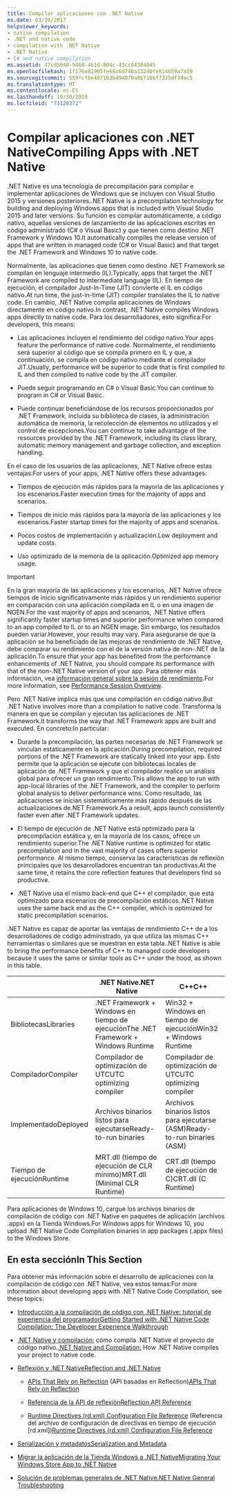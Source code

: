 ```yaml
---
title: Compilar aplicaciones con .NET Native
ms.date: 03/30/2017
helpviewer_keywords:
- native compilation
- .NET and native code
- compilation with .NET Native
- .NET Native
- C# and native compilation
ms.assetid: 47cd5648-9469-4b1d-804c-43cc04384045
ms.openlocfilehash: 1f176e81905fe68c6d740a13240fe814659a7a59
ms.sourcegitcommit: 559fcfbe4871636494870a8b716bf7325df34ac5
ms.translationtype: MT
ms.contentlocale: es-ES
ms.lasthandoff: 10/30/2019
ms.locfileid: "73128372"
---
```

# <a name="compiling-apps-with-net-native"></a><span data-ttu-id="48611-102">Compilar aplicaciones con .NET Native</span><span class="sxs-lookup"><span data-stu-id="48611-102">Compiling Apps with .NET Native</span></span>

<span data-ttu-id="48611-103">.NET Native es una tecnología de precompilación para compilar e implementar aplicaciones de Windows que se incluyen con Visual Studio 2015 y versiones posteriores.</span><span class="sxs-lookup"><span data-stu-id="48611-103">.NET Native is a precompilation technology for building and deploying Windows apps that is included with Visual Studio 2015 and later versions.</span></span> <span data-ttu-id="48611-104">Su función es compilar automáticamente, a código nativo, aquellas versiones de lanzamiento de las aplicaciones escritas en código administrado (C# o Visual Basic) y que tienen como destino .NET Framework y Windows 10.</span><span class="sxs-lookup"><span data-stu-id="48611-104">It automatically compiles the release version of apps that are written in managed code (C# or Visual Basic) and that target the .NET Framework and Windows 10 to native code.</span></span>

<span data-ttu-id="48611-105">Normalmente, las aplicaciones que tienen como destino .NET Framework se compilan en lenguaje intermedio (IL).</span><span class="sxs-lookup"><span data-stu-id="48611-105">Typically, apps that target the .NET Framework are compiled to intermediate language (IL).</span></span> <span data-ttu-id="48611-106">En tiempo de ejecución, el compilador Just-In-Time (JIT) convierte el IL en código nativo.</span><span class="sxs-lookup"><span data-stu-id="48611-106">At run time, the just-in-time (JIT) compiler translates the IL to native code.</span></span> <span data-ttu-id="48611-107">En cambio, .NET Native compila aplicaciones de Windows directamente en código nativo.</span><span class="sxs-lookup"><span data-stu-id="48611-107">In contrast, .NET Native compiles Windows apps directly to native code.</span></span> <span data-ttu-id="48611-108">Para los desarrolladores, esto significa:</span><span class="sxs-lookup"><span data-stu-id="48611-108">For developers, this means:</span></span>

- <span data-ttu-id="48611-109">Las aplicaciones incluyen el rendimiento del código nativo.</span><span class="sxs-lookup"><span data-stu-id="48611-109">Your apps feature the performance of native code.</span></span> <span data-ttu-id="48611-110">Normalmente, el rendimiento será superior al código que se compila primero en IL y que, a continuación, se compila en código nativo mediante el compilador JIT.</span><span class="sxs-lookup"><span data-stu-id="48611-110">Usually, performance will be superior to code that is first compiled to IL and then compiled to native code by the JIT compiler.</span></span>

- <span data-ttu-id="48611-111">Puede seguir programando en C# o Visual Basic.</span><span class="sxs-lookup"><span data-stu-id="48611-111">You can continue to program in C# or Visual Basic.</span></span>

- <span data-ttu-id="48611-112">Puede continuar beneficiándose de los recursos proporcionados por .NET Framework, incluida su biblioteca de clases, la administración automática de memoria, la recolección de elementos no utilizados y el control de excepciones.</span><span class="sxs-lookup"><span data-stu-id="48611-112">You can continue to take advantage of the resources provided by the .NET Framework, including its class library, automatic memory management and garbage collection, and exception handling.</span></span>

<span data-ttu-id="48611-113">En el caso de los usuarios de las aplicaciones, .NET Native ofrece estas ventajas:</span><span class="sxs-lookup"><span data-stu-id="48611-113">For users of your apps, .NET Native offers these advantages:</span></span>

- <span data-ttu-id="48611-114">Tiempos de ejecución más rápidos para la mayoría de las aplicaciones y los escenarios.</span><span class="sxs-lookup"><span data-stu-id="48611-114">Faster execution times for the majority of apps and scenarios.</span></span>

- <span data-ttu-id="48611-115">Tiempos de inicio más rápidos para la mayoría de las aplicaciones y los escenarios.</span><span class="sxs-lookup"><span data-stu-id="48611-115">Faster startup times for the majority of apps and scenarios.</span></span>

- <span data-ttu-id="48611-116">Pocos costos de implementación y actualización.</span><span class="sxs-lookup"><span data-stu-id="48611-116">Low deployment and update costs.</span></span>

- <span data-ttu-id="48611-117">Uso optimizado de la memoria de la aplicación.</span><span class="sxs-lookup"><span data-stu-id="48611-117">Optimized app memory usage.</span></span>

> [!IMPORTANT]
> <span data-ttu-id="48611-118">En la gran mayoría de las aplicaciones y los escenarios, .NET Native ofrece tiempos de inicio significativamente más rápidos y un rendimiento superior en comparación con una aplicación compilada en IL o en una imagen de NGEN.</span><span class="sxs-lookup"><span data-stu-id="48611-118">For the vast majority of apps and scenarios, .NET Native offers significantly faster startup times and superior performance when compared to an app compiled to IL or to an NGEN image.</span></span> <span data-ttu-id="48611-119">Sin embargo, los resultados pueden variar.</span><span class="sxs-lookup"><span data-stu-id="48611-119">However, your results may vary.</span></span> <span data-ttu-id="48611-120">Para asegurarse de que la aplicación se ha beneficiado de las mejoras de rendimiento de .NET Native, debe comparar su rendimiento con el de la versión nativa de non-.NET de la aplicación.</span><span class="sxs-lookup"><span data-stu-id="48611-120">To ensure that your app has benefited from the performance enhancements of .NET Native, you should compare its performance with that of the non-.NET Native version of your app.</span></span> <span data-ttu-id="48611-121">Para obtener más información, vea [información general sobre la sesión de rendimiento](https://docs.microsoft.com/visualstudio/profiling/performance-session-overview).</span><span class="sxs-lookup"><span data-stu-id="48611-121">For more information, see [Performance Session Overview](https://docs.microsoft.com/visualstudio/profiling/performance-session-overview).</span></span>

<span data-ttu-id="48611-122">Pero .NET Native implica más que una compilación en código nativo.</span><span class="sxs-lookup"><span data-stu-id="48611-122">But .NET Native involves more than a compilation to native code.</span></span> <span data-ttu-id="48611-123">Transforma la manera en que se compilan y ejecutan las aplicaciones de .NET Framework.</span><span class="sxs-lookup"><span data-stu-id="48611-123">It transforms the way that .NET Framework apps are built and executed.</span></span> <span data-ttu-id="48611-124">En concreto:</span><span class="sxs-lookup"><span data-stu-id="48611-124">In particular:</span></span>

- <span data-ttu-id="48611-125">Durante la precompilación, las partes necesarias de .NET Framework se vinculan estáticamente en la aplicación.</span><span class="sxs-lookup"><span data-stu-id="48611-125">During precompilation, required portions of the .NET Framework are statically linked into your app.</span></span> <span data-ttu-id="48611-126">Esto permite que la aplicación se ejecute con bibliotecas locales de aplicación de .NET Framework y que el compilador realice un análisis global para ofrecer un gran rendimiento.</span><span class="sxs-lookup"><span data-stu-id="48611-126">This allows the app to run with app-local libraries of the .NET Framework, and the compiler to perform global analysis to deliver performance wins.</span></span> <span data-ttu-id="48611-127">Como resultado, las aplicaciones se inician sistemáticamente más rápido después de las actualizaciones de.NET Framework.</span><span class="sxs-lookup"><span data-stu-id="48611-127">As a result, apps launch consistently faster even after .NET Framework updates.</span></span>

- <span data-ttu-id="48611-128">El tiempo de ejecución de .NET Native está optimizado para la precompilación estática y, en la mayoría de los casos, ofrece un rendimiento superior.</span><span class="sxs-lookup"><span data-stu-id="48611-128">The .NET Native runtime is optimized for static precompilation and in the vast majority of cases offers superior performance.</span></span> <span data-ttu-id="48611-129">Al mismo tiempo, conserva las características de reflexión principales que los desarrolladores encuentran tan productivas.</span><span class="sxs-lookup"><span data-stu-id="48611-129">At the same time, it retains the core reflection features that developers find so productive.</span></span>

- <span data-ttu-id="48611-130">.NET Native usa el mismo back-end que C++ el compilador, que está optimizado para escenarios de precompilación estáticos.</span><span class="sxs-lookup"><span data-stu-id="48611-130">.NET Native uses the same back end as the C++ compiler, which is optimized for static precompilation scenarios.</span></span>

<span data-ttu-id="48611-131">.NET Native es capaz de aportar las ventajas de rendimiento C++ de a los desarrolladores de código administrado, ya que utiliza las mismas C++ herramientas o similares que se muestran en esta tabla.</span><span class="sxs-lookup"><span data-stu-id="48611-131">.NET Native is able to bring the performance benefits of C++ to managed code developers because it uses the same or similar tools as C++ under the hood, as shown in this table.</span></span>

||<span data-ttu-id="48611-132">.NET Native</span><span class="sxs-lookup"><span data-stu-id="48611-132">.NET Native</span></span>|<span data-ttu-id="48611-133">C++</span><span class="sxs-lookup"><span data-stu-id="48611-133">C++</span></span>|
|-|----------------------------------------------------------------|-----------|
|<span data-ttu-id="48611-134">Bibliotecas</span><span class="sxs-lookup"><span data-stu-id="48611-134">Libraries</span></span>|<span data-ttu-id="48611-135">.NET Framework + Windows en tiempo de ejecución</span><span class="sxs-lookup"><span data-stu-id="48611-135">The .NET Framework + Windows Runtime</span></span>|<span data-ttu-id="48611-136">Win32 + Windows en tiempo de ejecución</span><span class="sxs-lookup"><span data-stu-id="48611-136">Win32 + Windows Runtime</span></span>|
|<span data-ttu-id="48611-137">Compilador</span><span class="sxs-lookup"><span data-stu-id="48611-137">Compiler</span></span>|<span data-ttu-id="48611-138">Compilador de optimización de UTC</span><span class="sxs-lookup"><span data-stu-id="48611-138">UTC optimizing compiler</span></span>|<span data-ttu-id="48611-139">Compilador de optimización de UTC</span><span class="sxs-lookup"><span data-stu-id="48611-139">UTC optimizing compiler</span></span>|
|<span data-ttu-id="48611-140">Implementado</span><span class="sxs-lookup"><span data-stu-id="48611-140">Deployed</span></span>|<span data-ttu-id="48611-141">Archivos binarios listos para ejecutarse</span><span class="sxs-lookup"><span data-stu-id="48611-141">Ready-to-run binaries</span></span>|<span data-ttu-id="48611-142">Archivos binarios listos para ejecutarse (ASM)</span><span class="sxs-lookup"><span data-stu-id="48611-142">Ready-to-run binaries (ASM)</span></span>|
|<span data-ttu-id="48611-143">Tiempo de ejecución</span><span class="sxs-lookup"><span data-stu-id="48611-143">Runtime</span></span>|<span data-ttu-id="48611-144">MRT.dll (tiempo de ejecución de CLR mínimo)</span><span class="sxs-lookup"><span data-stu-id="48611-144">MRT.dll (Minimal CLR Runtime)</span></span>|<span data-ttu-id="48611-145">CRT.dll (tiempo de ejecución de C)</span><span class="sxs-lookup"><span data-stu-id="48611-145">CRT.dll (C Runtime)</span></span>|

<span data-ttu-id="48611-146">Para aplicaciones de Windows 10, cargue los archivos binarios de compilación de código con .NET Native en paquetes de aplicación (archivos .appx) en la Tienda Windows.</span><span class="sxs-lookup"><span data-stu-id="48611-146">For Windows apps for Windows 10, you upload .NET Native Code Compilation binaries in app packages (.appx files) to the Windows Store.</span></span>

## <a name="in-this-section"></a><span data-ttu-id="48611-147">En esta sección</span><span class="sxs-lookup"><span data-stu-id="48611-147">In This Section</span></span>

<span data-ttu-id="48611-148">Para obtener más información sobre el desarrollo de aplicaciones con la compilación de código con .NET Native, vea estos temas:</span><span class="sxs-lookup"><span data-stu-id="48611-148">For more information about developing apps with .NET Native Code Compilation, see these topics:</span></span>

- [<span data-ttu-id="48611-149">Introducción a la compilación de código con .NET Native: tutorial de experiencia del programador</span><span class="sxs-lookup"><span data-stu-id="48611-149">Getting Started with .NET Native Code Compilation: The Developer Experience Walkthrough</span></span>](getting-started-with-net-native.md)

- <span data-ttu-id="48611-150">[.NET Native y compilación:](net-native-and-compilation.md) cómo compila .NET Native el proyecto de código nativo.</span><span class="sxs-lookup"><span data-stu-id="48611-150">[.NET Native and Compilation:](net-native-and-compilation.md) How .NET Native compiles your project to native code.</span></span>

- [<span data-ttu-id="48611-151">Reflexión y .NET Native</span><span class="sxs-lookup"><span data-stu-id="48611-151">Reflection and .NET Native</span></span>](reflection-and-net-native.md)

  - <span data-ttu-id="48611-152">[APIs That Rely on Reflection](apis-that-rely-on-reflection.md) (API basadas en Reflection)</span><span class="sxs-lookup"><span data-stu-id="48611-152">[APIs That Rely on Reflection](apis-that-rely-on-reflection.md)</span></span>

  - [<span data-ttu-id="48611-153">Referencia de la API de reflexión</span><span class="sxs-lookup"><span data-stu-id="48611-153">Reflection API Reference</span></span>](net-native-reflection-api-reference.md)

  - <span data-ttu-id="48611-154">[Runtime Directives (rd.xml) Configuration File Reference](runtime-directives-rd-xml-configuration-file-reference.md) (Referencia del archivo de configuración de directivas en tiempo de ejecución [rd.xml])</span><span class="sxs-lookup"><span data-stu-id="48611-154">[Runtime Directives (rd.xml) Configuration File Reference](runtime-directives-rd-xml-configuration-file-reference.md)</span></span>

- [<span data-ttu-id="48611-155">Serialización y metadatos</span><span class="sxs-lookup"><span data-stu-id="48611-155">Serialization and Metadata</span></span>](serialization-and-metadata.md)

- [<span data-ttu-id="48611-156">Migrar la aplicación de la Tienda Windows a .NET Native</span><span class="sxs-lookup"><span data-stu-id="48611-156">Migrating Your Windows Store App to .NET Native</span></span>](migrating-your-windows-store-app-to-net-native.md)

- [<span data-ttu-id="48611-157">Solución de problemas generales de .NET Native</span><span class="sxs-lookup"><span data-stu-id="48611-157">.NET Native General Troubleshooting</span></span>](net-native-general-troubleshooting.md)
